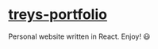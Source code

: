 # [treys-portfolio](https://treyham91.github.io/treys-portfolio/)
Personal website written in React. Enjoy! :smiley:
